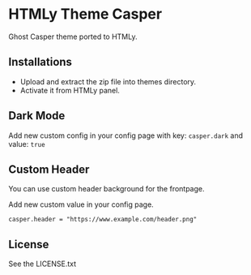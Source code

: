 # HTMLy Theme Casper
Ghost Casper theme ported to HTMLy.

## Installations 
 -  Upload and extract the zip file into themes directory.
 -  Activate it from HTMLy panel.
 
## Dark Mode

Add new custom config in your config page with key: `casper.dark` and value: `true`


## Custom Header

You can use custom header background for the frontpage. 

Add new custom value in your config page.

``` 
casper.header = "https://www.example.com/header.png"
```

## License

See the LICENSE.txt

